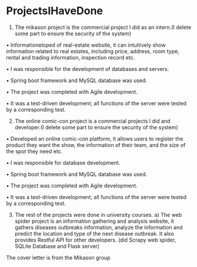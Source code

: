 # ProjectsIHaveDone
1. The mikason project is the commercial project I did as an intern.(I delete some part to ensure the security of the system)

  • Informationeloped of real-estate website, it can intuitively show information related to real estates, including price, 
    address, room type, rental and trading information, inspection record etc.

  • I was responsible for the development of databases and servers.

  • Spring boot framework and MySQL database was used.

  • The project was completed with Agile development.

  • It was a test-driven development; all functions of the server were tested by a corresponding test.


2. The online comic-con project is a commercial projects I did and developer.(I delete some part to ensure the security of the system)

 • Developed an online comic-con platform, it allows users to register the product they want the show, the information of their team, and the size of the spot they need etc.

 • I was responsible for database development.

 • Spring boot framework and MySQL database was used.

 • The project was completed with Agile development.

 • It was a test-driven development; all functions of the server were tested by a corresponding test.



3. The rest of the projects were done in university courses.
 a) The web spider project is an information gathering and analysis website, it gathers diseases outbreaks information, analyze the information and predict the location and      type of the next disease outbreak. It also provides Restful API for other developers. (did Scrapy web spider, SQLite Database and Flask server)
 

The cover letter is from the Mikason group
